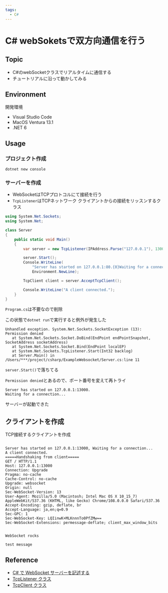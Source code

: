 ```yaml
---
tags:
  - C#
---
```


# C# webSoketsで双方向通信を行う

## Topic 

- C#のwebSocketクラスでリアルタイムに通信する
- チュートリアルに沿って動かしてみる

## Environment

開発環境
- Visual Studio Code
- MacOS Ventura 13.1
- .NET 6

## Usage

###  プロジェクト作成
```
dotnet new console
```

### サーバーを作成

- WebSocketはTCPプロトコルにて接続を行う
- `TcpListener`はTCPネットワーク クライアントからの接続をリッスンするクラス

```cs
using System.Net.Sockets;
using System.Net;

class Server
{
    public static void Main()
    {
        var server = new TcpListener(IPAddress.Parse("127.0.0.1"), 13000);

        server.Start();
        Console.WriteLine(
            "Server has started on 127.0.0.1:80.{0}Waiting for a connection...",
            Environment.NewLine);

        TcpClient client = server.AcceptTcpClient();

        Console.WriteLine("A client connected.");
    }
}
```

`Program.cs`は不要なので削除

この状態で`dotnet run`で実行すると例外が発生した

```
Unhandled exception. System.Net.Sockets.SocketException (13): Permission denied
   at System.Net.Sockets.Socket.DoBind(EndPoint endPointSnapshot, SocketAddress socketAddress)
   at System.Net.Sockets.Socket.Bind(EndPoint localEP)
   at System.Net.Sockets.TcpListener.Start(Int32 backlog)
   at Server.Main() in /Users/***/project/csharp/ExampleWebsocket/Server.cs:line 11
```

`server.Start()`で落ちてる

`Permission denied`とあるので、ポート番号を変えて再トライ

```
Server has started on 127.0.0.1:13000.
Waiting for a connection...
```

サーバーが起動できた

## クライアントを作成

TCP接続するクライアントを作成

```html

```

```
Server has started on 127.0.0.1:13000, Waiting for a connection...
A client connected.
=====Handshaking from client=====
GET / HTTP/1.1
Host: 127.0.0.1:13000
Connection: Upgrade
Pragma: no-cache
Cache-Control: no-cache
Upgrade: websocket
Origin: null
Sec-WebSocket-Version: 13
User-Agent: Mozilla/5.0 (Macintosh; Intel Mac OS X 10_15_7) AppleWebKit/537.36 (KHTML, like Gecko) Chrome/108.0.0.0 Safari/537.36
Accept-Encoding: gzip, deflate, br
Accept-Language: ja,en;q=0.9
Sec-GPC: 1
Sec-WebSocket-Key: LQIinwK+MLKnnnTo0PfZMw==
Sec-WebSocket-Extensions: permessage-deflate; client_max_window_bits


WebSocket rocks

test message
```

## Reference
- [C# で WebSocket サーバーを記述する](https://developer.mozilla.org/ja/docs/Web/API/WebSockets_API/Writing_WebSocket_server)
- [TcpListener クラス](https://learn.microsoft.com/ja-jp/dotnet/api/system.net.sockets.tcplistener?view=net-7.0)
- [TcpClient クラス](https://learn.microsoft.com/ja-jp/dotnet/api/system.net.sockets.tcpclient?view=net-7.0)